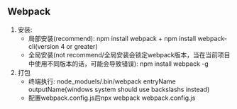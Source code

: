 ## Webpack
1. 安装: 
	* 局部安装(recommend): npm install webpack + npm install webpack-cli(version 4 or greater) 
	* 全局安装(not recommend/全局安装会锁定webpack版本，当在当前项目中使用不同版本的话，可能会导致错误): npm install webpack -g
2. 打包
	 * 终端执行: node_moduels/.bin/webpack entryName outputName(windows system should use backslashs instead)
	 * 配置webpack.config.js后npx webpack webpack.config.js		